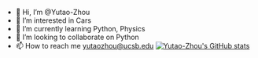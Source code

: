 - 👋 Hi, I’m @Yutao-Zhou
- 👀 I’m interested in Cars
- 🌱 I’m currently learning Python, Physics
- 💞️ I’m looking to collaborate on Python
- 📫 How to reach me yutaozhou@ucsb.edu
[![Yutao-Zhou's GitHub stats](https://github-readme-stats.vercel.app/api?username=Yutao-Zhou)](https://github.com/anuraghazra/github-readme-stats)
<!---
Yutao-Zhou/Yutao-Zhou is a ✨ special ✨ repository because its `README.md` (this file) appears on your GitHub profile.
You can click the Preview link to take a look at your changes.
--->
<a href="https://github.com/Yutao-Zhou" target="_blank"><i class="fa fa-github" aria-hidden="true"></i></a>
<a href="https://leetcode.com/YutaoZhou/" target="_blank"><script src="https://code.iconify.design/2/2.0.3/iconify.min.js"></script><span class="iconify" data-icon="simple-icons:leetcode" data-width="16" data-height="16"></span></a>
<a href="https://www.linkedin.com/in/yutao-zhou" target="_blank"><i class="fa fa-linkedin" aria-hidden="true"></i></a>
<a href="https://www.facebook.com/yutao.zhou.3" target="_blank"><i class="fa fa-facebook" aria-hidden="true"></i></a>
<a href="https://www.instagram.com/yutao_zhou666/" target="_blank"><i class="fa fa-instagram" aria-hidden="true"></i></a>